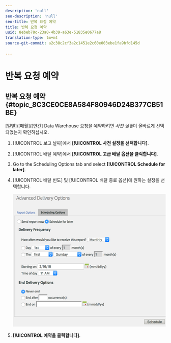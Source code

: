 ```yaml
---
description: 'null'
seo-description: 'null'
seo-title: 반복 요청 예약
title: 반복 요청 예약
uuid: 8ebeb78c-23a0-4b39-a63e-51835e0677a8
translation-type: tm+mt
source-git-commit: a2c38c2cf3a2c1451e2c60e003ebe1fa9bfd145d

---
```



# 반복 요청 예약

## 반복 요청 예약 {#topic_8C3CE0CE8A584F80946D24B377CB51BE}

[일별]/[매월]/[연간] Data Warehouse 요청을 예약하려면 *사전 설정*이 올바르게 선택되었는지 확인하십시오.

1. [!UICONTROL 보고 날짜]에서 **[!UICONTROL 사전 설정을 선택합니다]**.

1. [!UICONTROL 배달 예약]에서 **[!UICONTROL 고급 배달 옵션을 클릭합니다]**.

1. Go to the Scheduling Options tab and select **[!UICONTROL Schedule for later]**.
1. [!UICONTROL 배달 빈도] 및 [!UICONTROL 배달 종료 옵션]에 원하는 설정을 선택합니다.

   ![](assets/dw_schedule.png)

1. **[!UICONTROL 예약을 클릭합니다]**.

